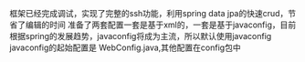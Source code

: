 框架已经完成调试，实现了完整的ssh功能，利用spring data jpa的快速crud，节省了编辑的时间
准备了两套配置一套是基于xml的，一套是基于javaconfig，目前根据spring的发展趋势，javaconfig将成为主流，所以默认使用javaconfig
javaconfig的起始配置是 WebConfig.java,其他配置在config包中